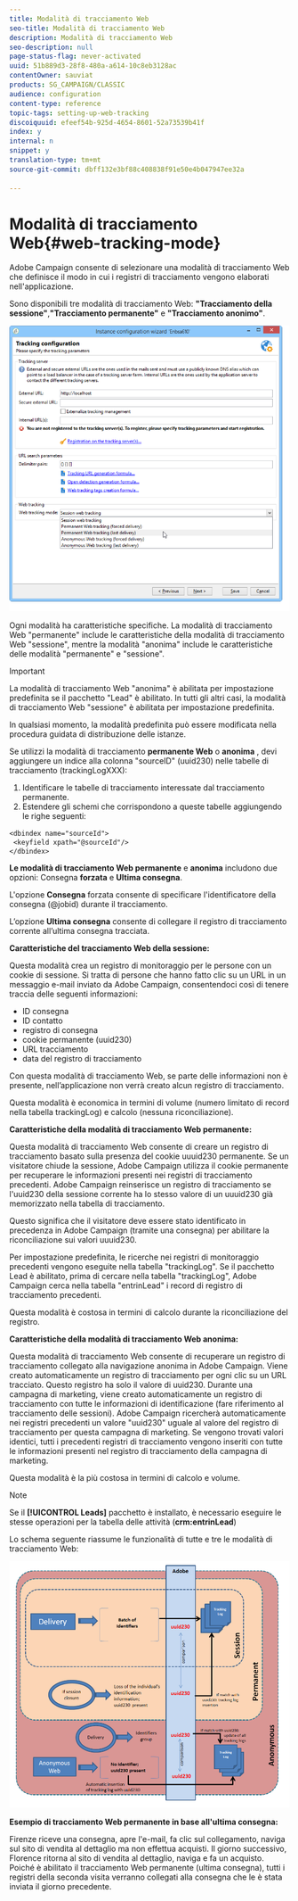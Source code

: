 ```yaml
---
title: Modalità di tracciamento Web
seo-title: Modalità di tracciamento Web
description: Modalità di tracciamento Web
seo-description: null
page-status-flag: never-activated
uuid: 51b889d3-28f8-480a-a614-10c8eb3128ac
contentOwner: sauviat
products: SG_CAMPAIGN/CLASSIC
audience: configuration
content-type: reference
topic-tags: setting-up-web-tracking
discoiquuid: efeef54b-925d-4654-8601-52a73539b41f
index: y
internal: n
snippet: y
translation-type: tm+mt
source-git-commit: dbff132e3bf88c408838f91e50e4b047947ee32a

---
```



# Modalità di tracciamento Web{#web-tracking-mode}

Adobe Campaign consente di selezionare una modalità di tracciamento Web che definisce il modo in cui i registri di tracciamento vengono elaborati nell&#39;applicazione.

Sono disponibili tre modalità di tracciamento Web: **&quot;Tracciamento della sessione&quot;**,**&quot;Tracciamento permanente&quot;** e **&quot;Tracciamento anonimo&quot;**.

![](assets/s_ncs_install_deployment_wiz_tracking_mode.png)

Ogni modalità ha caratteristiche specifiche. La modalità di tracciamento Web &quot;permanente&quot; include le caratteristiche della modalità di tracciamento Web &quot;sessione&quot;, mentre la modalità &quot;anonima&quot; include le caratteristiche delle modalità &quot;permanente&quot; e &quot;sessione&quot;.

>[!IMPORTANT]
>
>La modalità di tracciamento Web &quot;anonima&quot; è abilitata per impostazione predefinita se il pacchetto &quot;Lead&quot; è abilitato. In tutti gli altri casi, la modalità di tracciamento Web &quot;sessione&quot; è abilitata per impostazione predefinita.
>
>In qualsiasi momento, la modalità predefinita può essere modificata nella procedura guidata di distribuzione delle istanze.

Se utilizzi la modalità di tracciamento **permanente Web** o **anonima** , devi aggiungere un indice alla colonna &quot;sourceID&quot; (uuid230) nelle tabelle di tracciamento (trackingLogXXX):

1. Identificare le tabelle di tracciamento interessate dal tracciamento permanente.
1. Estendere gli schemi che corrispondono a queste tabelle aggiungendo le righe seguenti:

```
<dbindex name="sourceId">
 <keyfield xpath="@sourceId"/>
</dbindex>
```

**Le modalità di tracciamento Web permanente** e **anonima** includono due opzioni: Consegna **forzata** e **Ultima consegna**.

L&#39;opzione **Consegna** forzata consente di specificare l&#39;identificatore della consegna (@jobid) durante il tracciamento.

L’opzione **Ultima consegna** consente di collegare il registro di tracciamento corrente all’ultima consegna tracciata.

**Caratteristiche del tracciamento Web della sessione:**

Questa modalità crea un registro di monitoraggio per le persone con un cookie di sessione. Si tratta di persone che hanno fatto clic su un URL in un messaggio e-mail inviato da Adobe Campaign, consentendoci così di tenere traccia delle seguenti informazioni:

* ID consegna
* ID contatto
* registro di consegna
* cookie permanente (uuid230)
* URL tracciamento
* data del registro di tracciamento

Con questa modalità di tracciamento Web, se parte delle informazioni non è presente, nell’applicazione non verrà creato alcun registro di tracciamento.

Questa modalità è economica in termini di volume (numero limitato di record nella tabella trackingLog) e calcolo (nessuna riconciliazione).

**Caratteristiche della modalità di tracciamento Web permanente:**

Questa modalità di tracciamento Web consente di creare un registro di tracciamento basato sulla presenza del cookie uuuid230 permanente. Se un visitatore chiude la sessione, Adobe Campaign utilizza il cookie permanente per recuperare le informazioni presenti nei registri di tracciamento precedenti. Adobe Campaign reinserisce un registro di tracciamento se l&#39;uuid230 della sessione corrente ha lo stesso valore di un uuuid230 già memorizzato nella tabella di tracciamento.

Questo significa che il visitatore deve essere stato identificato in precedenza in Adobe Campaign (tramite una consegna) per abilitare la riconciliazione sui valori uuuid230.

Per impostazione predefinita, le ricerche nei registri di monitoraggio precedenti vengono eseguite nella tabella &quot;trackingLog&quot;. Se il pacchetto Lead è abilitato, prima di cercare nella tabella &quot;trackingLog&quot;, Adobe Campaign cerca nella tabella &quot;entrinLead&quot; i record di registro di tracciamento precedenti.

Questa modalità è costosa in termini di calcolo durante la riconciliazione del registro.

**Caratteristiche della modalità di tracciamento Web anonima:**

Questa modalità di tracciamento Web consente di recuperare un registro di tracciamento collegato alla navigazione anonima in Adobe Campaign. Viene creato automaticamente un registro di tracciamento per ogni clic su un URL tracciato. Questo registro ha solo il valore di uuid230. Durante una campagna di marketing, viene creato automaticamente un registro di tracciamento con tutte le informazioni di identificazione (fare riferimento al tracciamento delle sessioni). Adobe Campaign ricercherà automaticamente nei registri precedenti un valore &quot;uuid230&quot; uguale al valore del registro di tracciamento per questa campagna di marketing. Se vengono trovati valori identici, tutti i precedenti registri di tracciamento vengono inseriti con tutte le informazioni presenti nel registro di tracciamento della campagna di marketing.

Questa modalità è la più costosa in termini di calcolo e volume.

>[!NOTE]
>
>Se il **[!UICONTROL Leads]** pacchetto è installato, è necessario eseguire le stesse operazioni per la tabella delle attività (**crm:entrinLead**)

Lo schema seguente riassume le funzionalità di tutte e tre le modalità di tracciamento Web:

![](assets/s_ncs_install_deployment_wiz_tracking_schema_mode.png)

**Esempio di tracciamento Web permanente in base all&#39;ultima consegna:**

Firenze riceve una consegna, apre l&#39;e-mail, fa clic sul collegamento, naviga sul sito di vendita al dettaglio ma non effettua acquisti. Il giorno successivo, Florence ritorna al sito di vendita al dettaglio, naviga e fa un acquisto. Poiché è abilitato il tracciamento Web permanente (ultima consegna), tutti i registri della seconda visita verranno collegati alla consegna che le è stata inviata il giorno precedente.
